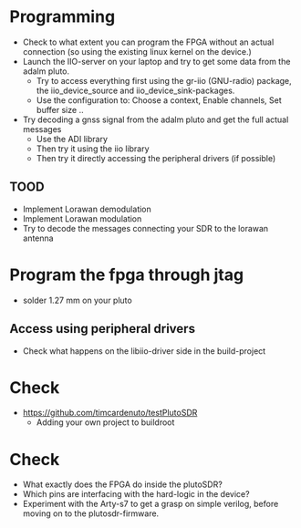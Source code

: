 # Programming
- Check to what extent you can program the FPGA without an actual connection (so using the existing linux kernel on the device.)
- Launch the IIO-server on your laptop and try to get some data from the adalm pluto.
    - Try to access everything first using the gr-iio (GNU-radio) package, the iio_device_source and iio_device_sink-packages.
    - Use the configuration to: Choose a context, Enable channels, Set buffer size ..
- Try decoding a gnss signal from the adalm pluto and get the full actual messages
    - Use the ADI library
    - Then try it using the iio library
    - Then try it directly accessing the peripheral drivers (if possible)

## TOOD
- Implement Lorawan demodulation
- Implement Lorawan modulation
- Try to decode the messages connecting your SDR to the lorawan antenna

# Program the fpga through jtag
- solder 1.27 mm on your pluto

## Access using peripheral drivers
- Check what happens on the libiio-driver side in the build-project

# Check
- https://github.com/timcardenuto/testPlutoSDR
    - Adding your own project to buildroot

# Check
- What exactly does the FPGA do inside the plutoSDR?
- Which pins are interfacing with the hard-logic in the device?
- Experiment with the Arty-s7 to get a grasp on simple verilog, before moving on to the plutosdr-firmware.